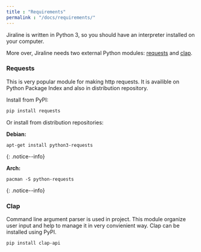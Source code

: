 ```yaml
---
title : "Requirements"
permalink : "/docs/requirements/"
---
```


Jiraline is written in Python 3, so you should have an interpreter installed on your computer.

More over, Jiraline needs two external Python modules: [requests](http://docs.python-requests.org/en/master/) and [clap](https://github.com/marekjm/clap).

### Requests

This is very popular module for making http requests. It is availible on Python Package Index and also in distribution repository.

Install from PyPI:

```bash
pip install requests
```

Or install from distribution repositories:

**Debian:**
```
apt-get install python3-requests
```
{: .notice--info}

**Arch:**
```
pacman -S python-requests
```
{: .notice--info}

### Clap

Command line argument parser is used in project. This module organize user input and help to manage it in very convienient way. Clap can be installed using PyPI.

```bash
pip install clap-api
```
